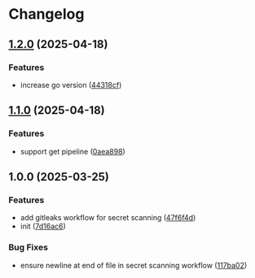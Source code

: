 # Changelog

## [1.2.0](https://github.com/nguyenvanduocit/gitlab-mcp/compare/v1.1.0...v1.2.0) (2025-04-18)


### Features

* increase go version ([44318cf](https://github.com/nguyenvanduocit/gitlab-mcp/commit/44318cf2d1c6bd05f4c3a65016345aebfc696807))

## [1.1.0](https://github.com/nguyenvanduocit/gitlab-mcp/compare/v1.0.0...v1.1.0) (2025-04-18)


### Features

* support get pipeline ([0aea898](https://github.com/nguyenvanduocit/gitlab-mcp/commit/0aea898983f97217f56ff6e7b6bb21ad6f6fe1f9))

## 1.0.0 (2025-03-25)


### Features

* add gitleaks workflow for secret scanning ([47f6f4d](https://github.com/nguyenvanduocit/gitlab-mcp/commit/47f6f4d5e1201fcf1b150826276a65a14bd0e614))
* init ([7d16ac6](https://github.com/nguyenvanduocit/gitlab-mcp/commit/7d16ac6f74dda8e7634813ef4e0a5faed7a66dfe))


### Bug Fixes

* ensure newline at end of file in secret scanning workflow ([117ba02](https://github.com/nguyenvanduocit/gitlab-mcp/commit/117ba02582d6b6cf9d07f9cdf6b55752fc8ea321))
